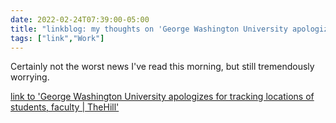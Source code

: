 ```yaml
---
date: 2022-02-24T07:39:00-05:00
title: "linkblog: my thoughts on 'George Washington University apologizes for tracking locations of students, faculty | TheHill'"
tags: ["link","Work"]
---
```

Certainly not the worst news I've read this morning, but still tremendously worrying.
 
[link to 'George Washington University apologizes for tracking locations of students, faculty | TheHill'](https://thehill.com/homenews/state-watch/594142-george-washington-university-apologizes-for-tracking-locations-of)
